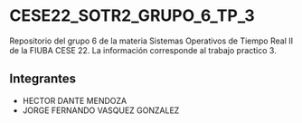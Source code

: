 # CESE22_SOTR2_GRUPO_6_TP_3
Repositorio del grupo 6 de la materia Sistemas Operativos de Tiempo Real II de la FIUBA CESE 22. La información corresponde al trabajo practico 3.

## Integrantes

- HECTOR DANTE MENDOZA
- JORGE FERNANDO VASQUEZ GONZALEZ

